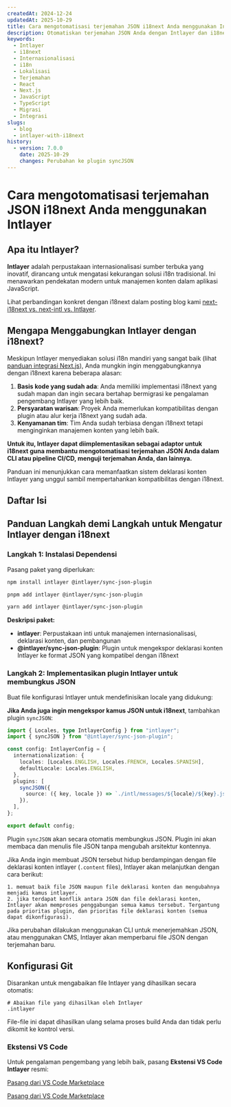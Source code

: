 ```yaml
---
createdAt: 2024-12-24
updatedAt: 2025-10-29
title: Cara mengotomatisasi terjemahan JSON i18next Anda menggunakan Intlayer
description: Otomatiskan terjemahan JSON Anda dengan Intlayer dan i18next untuk peningkatan internasionalisasi dalam aplikasi JavaScript.
keywords:
  - Intlayer
  - i18next
  - Internasionalisasi
  - i18n
  - Lokalisasi
  - Terjemahan
  - React
  - Next.js
  - JavaScript
  - TypeScript
  - Migrasi
  - Integrasi
slugs:
  - blog
  - intlayer-with-i18next
history:
  - version: 7.0.0
    date: 2025-10-29
    changes: Perubahan ke plugin syncJSON
---
```


# Cara mengotomatisasi terjemahan JSON i18next Anda menggunakan Intlayer

## Apa itu Intlayer?

**Intlayer** adalah perpustakaan internasionalisasi sumber terbuka yang inovatif, dirancang untuk mengatasi kekurangan solusi i18n tradisional. Ini menawarkan pendekatan modern untuk manajemen konten dalam aplikasi JavaScript.

Lihat perbandingan konkret dengan i18next dalam posting blog kami [next-i18next vs. next-intl vs. Intlayer](https://github.com/aymericzip/intlayer/blob/main/docs/blog/id/next-i18next_vs_next-intl_vs_intlayer.md).

## Mengapa Menggabungkan Intlayer dengan i18next?

Meskipun Intlayer menyediakan solusi i18n mandiri yang sangat baik (lihat [panduan integrasi Next.js](https://github.com/aymericzip/intlayer/blob/main/docs/docs/id/intlayer_with_nextjs_16.md)), Anda mungkin ingin menggabungkannya dengan i18next karena beberapa alasan:

1. **Basis kode yang sudah ada**: Anda memiliki implementasi i18next yang sudah mapan dan ingin secara bertahap bermigrasi ke pengalaman pengembang Intlayer yang lebih baik.
2. **Persyaratan warisan**: Proyek Anda memerlukan kompatibilitas dengan plugin atau alur kerja i18next yang sudah ada.
3. **Kenyamanan tim**: Tim Anda sudah terbiasa dengan i18next tetapi menginginkan manajemen konten yang lebih baik.

**Untuk itu, Intlayer dapat diimplementasikan sebagai adaptor untuk i18next guna membantu mengotomatisasi terjemahan JSON Anda dalam CLI atau pipeline CI/CD, menguji terjemahan Anda, dan lainnya.**

Panduan ini menunjukkan cara memanfaatkan sistem deklarasi konten Intlayer yang unggul sambil mempertahankan kompatibilitas dengan i18next.

## Daftar Isi

<TOC/>

## Panduan Langkah demi Langkah untuk Mengatur Intlayer dengan i18next

### Langkah 1: Instalasi Dependensi

Pasang paket yang diperlukan:

```bash packageManager="npm"
npm install intlayer @intlayer/sync-json-plugin
```

```bash packageManager="pnpm"
pnpm add intlayer @intlayer/sync-json-plugin
```

```bash packageManager="yarn"
yarn add intlayer @intlayer/sync-json-plugin
```

**Deskripsi paket:**

- **intlayer**: Perpustakaan inti untuk manajemen internasionalisasi, deklarasi konten, dan pembangunan
- **@intlayer/sync-json-plugin**: Plugin untuk mengekspor deklarasi konten Intlayer ke format JSON yang kompatibel dengan i18next

### Langkah 2: Implementasikan plugin Intlayer untuk membungkus JSON

Buat file konfigurasi Intlayer untuk mendefinisikan locale yang didukung:

**Jika Anda juga ingin mengekspor kamus JSON untuk i18next**, tambahkan plugin `syncJSON`:

```typescript fileName="intlayer.config.ts"
import { Locales, type IntlayerConfig } from "intlayer";
import { syncJSON } from "@intlayer/sync-json-plugin";

const config: IntlayerConfig = {
  internationalization: {
    locales: [Locales.ENGLISH, Locales.FRENCH, Locales.SPANISH],
    defaultLocale: Locales.ENGLISH,
  },
  plugins: [
    syncJSON({
      source: ({ key, locale }) => `./intl/messages/${locale}/${key}.json`,
    }),
  ],
};

export default config;
```

Plugin `syncJSON` akan secara otomatis membungkus JSON. Plugin ini akan membaca dan menulis file JSON tanpa mengubah arsitektur kontennya.

Jika Anda ingin membuat JSON tersebut hidup berdampingan dengan file deklarasi konten intlayer (`.content` files), Intlayer akan melanjutkan dengan cara berikut:

    1. memuat baik file JSON maupun file deklarasi konten dan mengubahnya menjadi kamus intlayer.
    2. jika terdapat konflik antara JSON dan file deklarasi konten, Intlayer akan memproses penggabungan semua kamus tersebut. Tergantung pada prioritas plugin, dan prioritas file deklarasi konten (semua dapat dikonfigurasi).

Jika perubahan dilakukan menggunakan CLI untuk menerjemahkan JSON, atau menggunakan CMS, Intlayer akan memperbarui file JSON dengan terjemahan baru.

## Konfigurasi Git

Disarankan untuk mengabaikan file Intlayer yang dihasilkan secara otomatis:

```plaintext fileName=".gitignore"
# Abaikan file yang dihasilkan oleh Intlayer
.intlayer
```

File-file ini dapat dihasilkan ulang selama proses build Anda dan tidak perlu dikomit ke kontrol versi.

### Ekstensi VS Code

Untuk pengalaman pengembang yang lebih baik, pasang **Ekstensi VS Code Intlayer** resmi:

[Pasang dari VS Code Marketplace](https://marketplace.visualstudio.com/items?itemName=intlayer.intlayer-vs-code-extension)

[Pasang dari VS Code Marketplace](https://marketplace.visualstudio.com/items?itemName=intlayer.intlayer-vs-code-extension)
